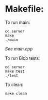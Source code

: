 #  Makefile:

To run main:
```
cd server
make
./main
```
*See main.cpp*

To run Blob tests:
```
cd server
make test
./test
```

To clean:
```
make clean
```
